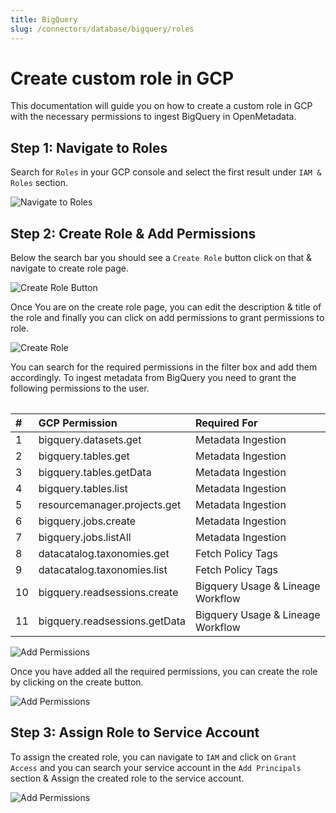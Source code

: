 ```yaml
---
title: BigQuery
slug: /connectors/database/bigquery/roles
---
```


# Create custom role in GCP

This documentation will guide you on how to create a custom role in GCP with the necessary permissions to ingest BigQuery in OpenMetadata.


## Step 1: Navigate to Roles

Search for `Roles` in your GCP console and select the first result under `IAM & Roles` section.


<Image
src="/images/v1.0.0/openmetadata/connectors/bigquery/create-role-1.png"
alt="Navigate to Roles"
caption="Navigate to Roles"
/>


## Step 2: Create Role & Add Permissions

Below the search bar you should see a `Create Role` button click on that & navigate to create role page.


<Image
src="/images/v1.0.0/openmetadata/connectors/bigquery/create-role-2.png"
alt="Create Role Button"
caption="Create Role"
/>


Once You are on the create role page, you can edit the description & title of the role and finally you can click on add permissions to grant permissions to role.

<Image
src="/images/v1.0.0/openmetadata/connectors/bigquery/create-role-3.png"
alt="Create Role"
caption="Create Role"
/>

You can search for the required permissions in the filter box and add them accordingly. To ingest metadata from BigQuery you need to grant the following permissions to the user.


<Table>

| #    | GCP Permission                | Required For            |
| :--- | :---------------------------- | :---------------------- |
| 1    | bigquery.datasets.get         | Metadata Ingestion      |
| 2    | bigquery.tables.get           | Metadata Ingestion      |
| 3    | bigquery.tables.getData       | Metadata Ingestion      |
| 4    | bigquery.tables.list          | Metadata Ingestion      |
| 5    | resourcemanager.projects.get  | Metadata Ingestion      |
| 6    | bigquery.jobs.create          | Metadata Ingestion      |
| 7    | bigquery.jobs.listAll         | Metadata Ingestion      |
| 8    | datacatalog.taxonomies.get    | Fetch Policy Tags       |
| 9    | datacatalog.taxonomies.list   | Fetch Policy Tags       |
| 10   | bigquery.readsessions.create  | Bigquery Usage & Lineage Workflow |
| 11   | bigquery.readsessions.getData | Bigquery Usage & Lineage Workflow |

</Table>

<Image
src="/images/v1.0.0/openmetadata/connectors/bigquery/create-role-4.png"
alt="Add Permissions"
caption="Add Permissions"
/>

Once you have added all the required permissions, you can create the role by clicking on the create button. 

<Image
src="/images/v1.0.0/openmetadata/connectors/bigquery/create-role-5.png"
alt="Add Permissions"
caption="Add Permissions"
/>

## Step 3: Assign Role to Service Account

To assign the created role, you can navigate to `IAM` and click on `Grant Access` and you can search your service account in the `Add Principals` section & Assign the created role to the service account.


<Image
src="/images/v1.0.0/openmetadata/connectors/bigquery/create-role-6.png"
alt="Add Permissions"
caption="Add Permissions"
/>